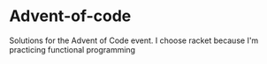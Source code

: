 # Advent-of-code
Solutions for the Advent of Code event.
I choose racket because I'm practicing functional programming
